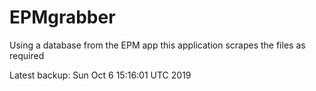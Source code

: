 # EPMgrabber
Using a database from the EPM app this application scrapes the files as required


Latest backup: Sun Oct 6 15:16:01 UTC 2019
